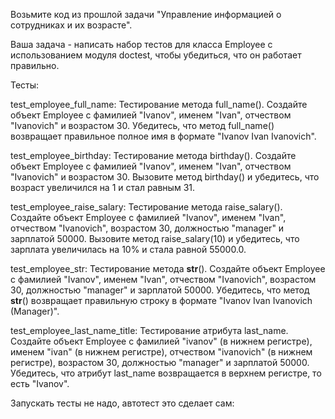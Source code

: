 Возьмите код из прошлой задачи "Управление информацией о сотрудниках и их возрасте".

Ваша задача - написать набор тестов для класса Employee с использованием модуля doctest, чтобы убедиться, что он работает правильно.

Тесты:

test_employee_full_name: Тестирование метода full_name(). Создайте объект Employee с фамилией "Ivanov", именем "Ivan", отчеством "Ivanovich" и возрастом 30. Убедитесь, что метод full_name() возвращает правильное полное имя в формате "Ivanov Ivan Ivanovich".

test_employee_birthday: Тестирование метода birthday(). Создайте объект Employee с фамилией "Ivanov", именем "Ivan", отчеством "Ivanovich" и возрастом 30. Вызовите метод birthday() и убедитесь, что возраст увеличился на 1 и стал равным 31.

test_employee_raise_salary: Тестирование метода raise_salary(). Создайте объект Employee с фамилией "Ivanov", именем "Ivan", отчеством "Ivanovich", возрастом 30, должностью "manager" и зарплатой 50000. Вызовите метод raise_salary(10) и убедитесь, что зарплата увеличилась на 10% и стала равной 55000.0.

test_employee_str: Тестирование метода __str__(). Создайте объект Employee с фамилией "Ivanov", именем "Ivan", отчеством "Ivanovich", возрастом 30, должностью "manager" и зарплатой 50000. Убедитесь, что метод __str__() возвращает правильную строку в формате "Ivanov Ivan Ivanovich (Manager)".

test_employee_last_name_title: Тестирование атрибута last_name. Создайте объект Employee с фамилией "ivanov" (в нижнем регистре), именем "ivan" (в нижнем регистре), отчеством "ivanovich" (в нижнем регистре), возрастом 30, должностью "manager" и зарплатой 50000. Убедитесь, что атрибут last_name возвращается в верхнем регистре, то есть "Ivanov".

Запускать тесты не надо, автотест это сделает сам: